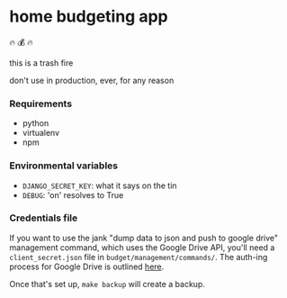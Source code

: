# home budgeting app

:fire: :moneybag: :fire:

this is a trash fire

don't use in production, ever, for any reason

### Requirements
* python
* virtualenv
* npm


### Environmental variables
* `DJANGO_SECRET_KEY`: what it says on the tin
* `DEBUG`: 'on' resolves to True


### Credentials file
If you want to use the jank "dump data to json and push to google drive" management command, which uses the Google Drive API, you'll need a `client_secret.json` file in `budget/management/commands/`. The auth-ing process for Google Drive is outlined [here](https://developers.google.com/drive/v3/web/quickstart/python#step_1_turn_on_the_api_name).

Once that's set up, `make backup` will create a backup.